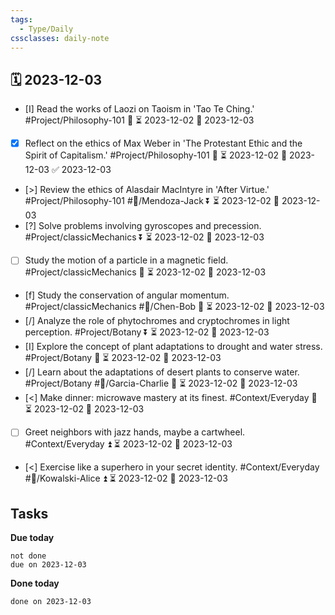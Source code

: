 ```yaml
---
tags:
  - Type/Daily
cssclasses: daily-note
---
```


## 🗓️ 2023-12-03

- [I] Read the works of Laozi on Taoism in 'Tao Te Ching.' #Project/Philosophy-101 🔺 ⏳ 2023-12-02 📅 2023-12-03
- [x] Reflect on the ethics of Max Weber in 'The Protestant Ethic and the Spirit of Capitalism.' #Project/Philosophy-101 🔽 ⏳ 2023-12-02 📅 2023-12-03 ✅ 2023-12-03
- [>] Review the ethics of Alasdair MacIntyre in 'After Virtue.' #Project/Philosophy-101 #👤/Mendoza-Jack ⏬ ⏳ 2023-12-02 📅 2023-12-03
- [?] Solve problems involving gyroscopes and precession. #Project/classicMechanics ⏬ ⏳ 2023-12-02 📅 2023-12-03
- [ ] Study the motion of a particle in a magnetic field. #Project/classicMechanics 🔼 ⏳ 2023-12-02 📅 2023-12-03
- [f] Study the conservation of angular momentum. #Project/classicMechanics #👤/Chen-Bob 🔽 ⏳ 2023-12-02 📅 2023-12-03
- [/] Analyze the role of phytochromes and cryptochromes in light perception. #Project/Botany ⏬ ⏳ 2023-12-02 📅 2023-12-03
- [I] Explore the concept of plant adaptations to drought and water stress. #Project/Botany 🔺 ⏳ 2023-12-02 📅 2023-12-03
- [/] Learn about the adaptations of desert plants to conserve water. #Project/Botany #👤/Garcia-Charlie 🔺 ⏳ 2023-12-02 📅 2023-12-03
- [<] Make dinner: microwave mastery at its finest. #Context/Everyday 🔺 ⏳ 2023-12-02 📅 2023-12-03
- [ ] Greet neighbors with jazz hands, maybe a cartwheel. #Context/Everyday ⏫ ⏳ 2023-12-02 📅 2023-12-03
- [<] Exercise like a superhero in your secret identity. #Context/Everyday #👤/Kowalski-Alice ⏫ ⏳ 2023-12-02 📅 2023-12-03

## Tasks

**Due today**

```tasks
not done
due on 2023-12-03
```

**Done today**

```tasks
done on 2023-12-03
```
            